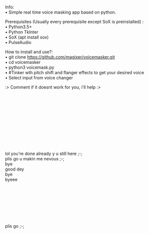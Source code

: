 Info:<br/>
• Simple real time voice masking app based on python.

Prerequisites (Usually every prerequisite except SoX is preinstalled) :<br/>
• Python3.5+ <br/>
• Python TkInter <br/>
• SoX (apt install sox)<br/>
• PulseAudio <br/>

How to install and use?:<br/>
• git clone https://github.com/magixer/voicemasker.git <br/>
• cd voicemasker<br/>
• python3 voicemask.py<br/>
• #Tinker wth pitch shift and flanger effects to get your desired voice<br/>
• Select input from voice changer <br/>

:> Comment if it doesnt work for you, i'll help :>
<br>
<br>
<br>
<br>
<br>
<br>
<br>
<br>
<br>
<br>
<br>
<br>

lol you're done already y u still here ;-; <br>
plis go u makin me nevous ;-; <br>
bye <br>
good dey <br>
bye <br>
byeee <br>
<br><br><br><br><br><br><br><br>
plis go ;-; <br>
